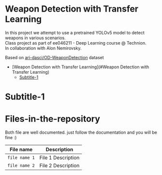 # Weapon Detection with Transfer Learning
In this project we attempt to use a pretrained YOLOv5 model to detect weapons in various scenarios.  
Class project as part of ee046211 - Deep Learning course @ Technion.  
In collaboration with Alon Nemirovsky.  

Based on [ari-dasci/OD-WeaponDetection](https://github.com/ari-dasci/OD-WeaponDetection) dataset
- [Weapon Detection with Transfer Learning](#Weapon Detection with Transfer Learning)  
  * [Subtitle-1](#Subtitle-1)

# Subtitle-1


# Files-in-the-repository

Both file are well documented. just follow the documentation and you will be fine :)

|File name         | Description |
|----------------------|------|
|`file name 1`| File 1 Description|
|`file name 2`| File 2 Description|
